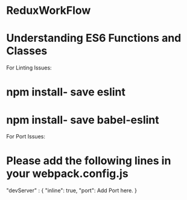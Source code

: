 # ReduxWorkFlow

# Understanding ES6 Functions and Classes

For Linting Issues:

#  npm install- save eslint


#  npm install- save babel-eslint


For Port Issues:

# Please add the following lines in your webpack.config.js

"devServer" : {
  "inline": true,
  "port": Add Port here.
}
